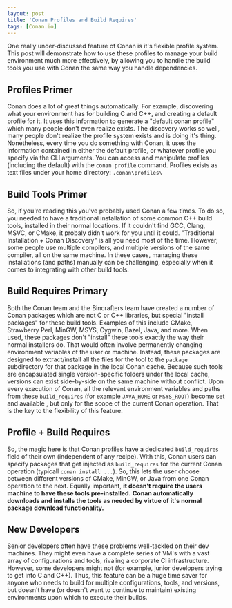 ```yaml
---
layout: post
title: 'Conan Profiles and Build Requires'
tags: [Conan.io]
---
```


One really under-discussed feature of Conan is it's flexible profile system. This post will demonstrate how to use these profiles to manage your build environment much more effectively, by allowing you to handle the build tools you use with Conan the same way you handle dependencies.  

## Profiles Primer
Conan does a lot of great things automatically.  For example, discovering what your environment has for building C and C++, and creating a default profile for it.  It uses this information to generate a "default conan profile" which many people don't even realize exists.  The discovery works so well, many people don't realize the profile system exists and is doing it's thing.  Nonetheless, every time you do something with Conan, it uses the information contained in either the default profile, or whatever profile you specify via the CLI arguments.  You can access and manipulate profiles (including the default) with the `conan profile` command.  Profiles exists as text files under your home directory: `.conan\profiles\`

## Build Tools Primer
So, if you're reading this you've probably used Conan a few times.  To do so, you needed to have a traditional installation of some common C++ build tools, installed in their normal locations.  If it couldn't find GCC, Clang, MSVC, or CMake, it probaly didn't work for you until it could.  "Traditional Installation + Conan Discovery" is all you need most of the time.  However, some people use multiple compilers, and multiple versions of the same compiler, all on the same machine.  In these cases, managing these installations (and paths) manually can be challenging, especially when it comes to integrating with other build tools.  

## Build Requires Primary
Both the Conan team and the Bincrafters team have created a number of Conan packages which are not C or C++ libraries, but special "install packages" for these build tools. Examples of this include CMake, Strawberry Perl, MinGW, MSYS, Cygwin, Bazel, Java, and more. When used, these packages don't "install" these tools exactly the way their normal installers do.  That would often involve permanently changing environment variables of the user or machine.  Instead, these packages are designed to extract/install all the files for the tool to the `package` subdirectory for that package in the local Conan cache.  Because such tools are encapsulated single version-specific folders under the local cache, versions can exist side-by-side on the same machine without conflict.  Upon every execution of Conan, all the relevant environment variables and paths from these `build_requires` (for example `JAVA_HOME` or `MSYS_ROOT`) become set and available , but only for the scope of the current Conan operation. That is the key to the flexibility of this feature. 

## Profile + Build Requires
So, the magic here is that Conan profiles have a dedicated `build_requires` field of their own (independent of any recipe).  With this, Conan users can specify packages that get injected as `build_requires` for the current Conan operation (typicall `conan install ...`).  So, this lets the user choose between different versions of CMake, MinGW, or Java from one Conan operation to the next.  Equally important, **it doesn't require the users machine to have these tools pre-installed.**  **Conan automatically downloads and installs the tools as needed by virtue of it's normal package download functionality.**

## New Developers
Senior developers often have these problems well-tackled on their dev machines.  They might even have a complete series of VM's with a vast array of configurations and tools, rivaling a corporate CI infrastructure.  However, some developers might not (for example, junior developers trying to get into C and C++).  Thus, this feature can be a huge time saver for anyone who needs to build for multiple configurations, tools, and versions, but doesn't have (or doesn't want to continue to maintain) existing environments upon which to execute their builds.  